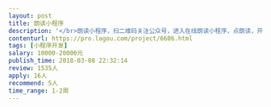 ```yaml
---                
layout: post       
title: 朗读小程序           
description: '</br>朗读小程序，扫二维码关注公众号，进入在线朗读小程序，点朗读，开始朗读，可选背景乐，朗读完可直接把声音发送到邮箱或微信。</br>'     
contenturl: https://pro.lagou.com/project/6606.html      
tags: [小程序开发]            
salary: 10000-20000元          
publish_time: 2018-03-08 22:32:14         
review: 1535人                   
apply: 16人                   
recommend: 5人                   
time_range: 1-2周              
---                 
```

